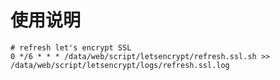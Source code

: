 # 使用说明

```shell script
# refresh let's encrypt SSL
0 */6 * * * /data/web/script/letsencrypt/refresh.ssl.sh >> /data/web/script/letsencrypt/logs/refresh.ssl.log

```